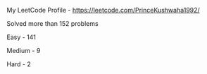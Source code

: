 My LeetCode Profile - https://leetcode.com/PrinceKushwaha1992/

Solved more than 152 problems

Easy - 141

Medium - 9

Hard - 2
